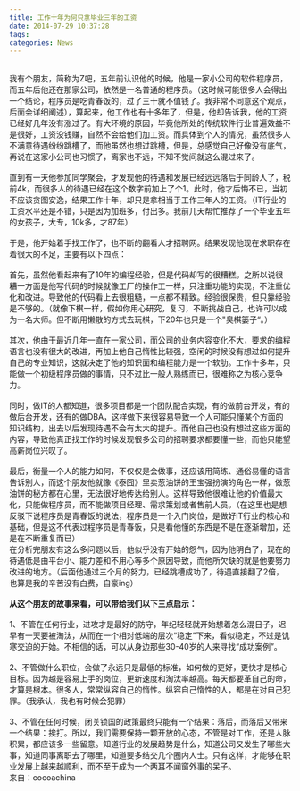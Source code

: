 ```yaml
---
title: 工作十年为何只拿毕业三年的工资
date: 2014-07-29 10:37:28
tags: 
categories: News
---
```


<!--more-->


<div id="sina_keyword_ad_area2" class="articalContent   ">
<div style="">
<div style="text-align:center">&nbsp;</div>
<div>我有个朋友，简称为Z吧，五年前认识他的时候，他是一家小公司的软件程序员，而五年后他还在那家公司，依然是一名普通的程序员。（这时候可能很多人会得出一个结论，程序员是吃青春饭的，过了三十就不&#20540;钱了。我非常不同意这个观点，后面会详细阐述），算起来，他工作也有十多年了，但是，他却告诉我，他的工资已经好几年没有涨过了。有大环境的原因，毕竟他所处的传统软件行业普遍效益不是很好，工资没钱赚，自然不会给他们加工资。而具体到个人的情况，虽然很多人不满意待遇纷纷跳槽了，而他虽然也想过跳槽，但是，总感觉自己好像没有底气，再说在这家小公司也习惯了，离家也不远，不知不觉间就这么混过来了。</div>
<div>&nbsp;<wbr></div>
<div>直到有一天他参加同学聚会，才发现他的待遇和发展已经远远落后于同龄人了，税前4k，而很多人的待遇已经在这个数字前加上了个1。此时，他才后悔不已，当初不应该贪图安逸，结果工作十年，却只是拿相当于工作三年人的工资。（IT行业的工资水平还是不错，只是因为加班多，付出多。我前几天帮忙推荐了一个毕业五年的女孩子，大专，10k多，才87年）</div>
<div>&nbsp;<wbr></div>
<div>于是，他开始着手找工作了，也不断的翻看人才招聘网。结果发现他现在求职存在着很大的不足，主要有以下四点：</div>
<div>&nbsp;<wbr></div>
<div>首先，虽然他看起来有了10年的编程经验，但是代码却写的很糟糕。之所以说很糟一方面是他写代码的时候就像工厂的操作工一样，只注重功能的实现，不注重优化和改进。导致他的代码看上去很粗糙，一点都不精致。经验很保贵，但只靠经验是不够的。（就像下棋一样，假如你用心研究，复习，不断挑战自己，也许可以成为一名大师。但不断用懒散的方式去玩棋，下20年也只是一个&quot;臭棋篓子“。）</div>
<div>&nbsp;<wbr></div>
<div>其次，他由于最近几年一直在一家公司，而公司的业务内容变化不大，要求的编程语言也没有很大的改进，再加上他自己惰性比较强，空闲的时候没有想过如何提升自己的专业知识，这就决定了他的知识面和编程能力是一个软肋。工作十多年，只能做一个初级程序员做的事情，只不过比一般人熟练而已，很难称之为核心竞争力。</div>
<div>&nbsp;<wbr></div>
<div>同时，做IT的人都知道，很多项目都是一个团队配合实现，有的做前台开发，有的做后台开发，还有的做DBA，这样做下来很容易导致一个人可能只懂某个方面的知识结构，出去以后发现待遇不会有太大的提升。而他自己也没有想过这些方面的内容，导致他真正找工作的时候发现很多公司的招聘要求都要懂一些，而他只能望高薪岗位兴叹了。</div>
<div>&nbsp;<wbr></div>
<div>最后，衡量一个人的能力如何，不仅仅是会做事，还应该用简练、通俗易懂的语言告诉别人，而这个朋友他就像《泰囧》里卖葱油饼的王宝强扮演的角色一样，做葱油饼的秘方都在心里，无法很好地传达给别人。这样导致他很难让他的价&#20540;最大化，只能做程序员，而不能做项目经理、需求策划或者售前人员。（在这里也是想反驳下说程序员是青春饭的说法，程序员是一个入门岗位，是做好IT行业的核心和基础，但是这不代表过程序员是青春饭，只是看他懂的东西是不是在逐渐增加，还是在不断重复而已）</div>
<div>在分析完朋友有这么多问题以后，他&#20284;乎没有开始的怨气，因为他明白了，现在的待遇低是由平台小、能力差和不用心等多个原因导致，而他所欠缺的就是他要努力改进的地方。（后面他通过三个月的努力，已经跳槽成功了，待遇直接翻了2倍，也算是我的辛苦没有白费，自豪ing）</div>
<div>&nbsp;<wbr></div>
<div><strong style="font-weight:bold">从这个朋友的故事来看，可以带给我们以下三点启示：</strong></div>
<div>&nbsp;<wbr></div>
<div>1、不管在任何行业，进攻才是最好的防守，年纪轻轻就开始想着怎么混日子，迟早有一天要被淘汰，从而在一个相对低端的层次“稳定”下来，看&#20284;稳定，不过是饥寒交迫的开始。不相信的话，可以从身边那些30-40岁的人来寻找“成功案例”。</div>
<div>&nbsp;<wbr></div>
<div>2、不管做什么职位，会做了永远只是最低的标准，如何做的更好，更快才是核心目标。因为越是容易上手的岗位，更新速度和淘汰率越高。每天都要革自己的命，才算是根本。很多人，常常纵容自己的惰性。纵容自己惰性的人，都是在对自己犯罪。（我承认，我也有时候会犯罪）</div>
<div>&nbsp;<wbr></div>
<div>3、不管在任何时候，闭关锁国的政策最终只能有一个结果：落后，而落后又带来一个结果：挨打。所以，我们需要保持一颗开放的心态，不管是对工作，还是人脉积累，都应该多一些留意。知道行业的发展趋势是什么，知道公司又发生了哪些大事，知道同事离职去了哪里，知道要多结交几个圈内人士。只有这样，才能够在职业发展上越来越顺利，而不至于成为一个两耳不闻窗外事的呆子。</div>
</div>
<div style=""><span style="font-size:14px; float:left">来自：cocoachina</span></div>
</div>
